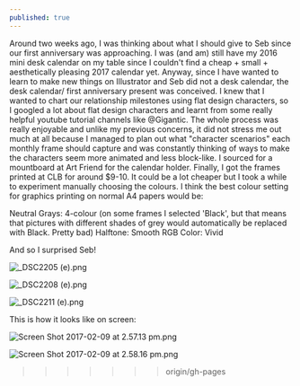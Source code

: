 ```yaml
---
published: true
---
```


Around two weeks ago, I was thinking about what I should give to Seb since our first anniversary was approaching. I was (and am) still have my 2016 mini desk calendar on my table since I couldn't find a cheap + small + aesthetically pleasing 2017 calendar yet. Anyway, since I have wanted to learn to make new things on Illustrator and Seb did not a desk calendar, the desk calendar/ first anniversary present was conceived. I knew that I wanted to chart our relationship milestones using flat design characters, so I googled a lot about flat design characters and learnt from some really helpful youtube tutorial channels like @Gigantic. The whole process was really enjoyable and unlike my previous concerns, it did not stress me out much at all because I managed to plan out what "character scenarios" each monthly frame should capture and was constantly thinking of ways to make the characters seem more animated and less block-like. I sourced for a mountboard at Art Friend for the calendar holder. Finally, I got the frames printed at CLB for around $9-10. It could be a lot cheaper but I took a while to experiment manually choosing the colours. I think the best colour setting for graphics printing on normal A4 papers would be:

Neutral Grays: 4-colour (on some frames I selected 'Black', but that means that pictures with different shades of grey would automatically be replaced with Black. Pretty bad)
Halftone: Smooth
RGB Color: Vivid

And so I surprised Seb!

![_DSC2205 (e).png]({{site.baseurl}}/img/_DSC2205%20(e).png)

![_DSC2208 (e).png]({{site.baseurl}}/img/_DSC2208%20(e).png)

![_DSC2211 (e).png]({{site.baseurl}}/img/_DSC2211%20(e).png)

This is how it looks like on screen:

![Screen Shot 2017-02-09 at 2.57.13 pm.png]({{site.baseurl}}/img/Screen%20Shot%202017-02-09%20at%202.57.13%20pm.png)

![Screen Shot 2017-02-09 at 2.58.16 pm.png]({{site.baseurl}}/img/Screen%20Shot%202017-02-09%20at%202.58.16%20pm.png)
>>>>>>> origin/gh-pages
